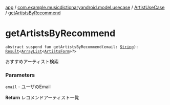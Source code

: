 [app](../../index.md) / [com.example.musicdictionaryandroid.model.usecase](../index.md) / [ArtistUseCase](index.md) / [getArtistsByRecommend](./get-artists-by-recommend.md)

# getArtistsByRecommend

`abstract suspend fun getArtistsByRecommend(email: `[`String`](https://kotlinlang.org/api/latest/jvm/stdlib/kotlin/-string/index.html)`): `[`Result`](../../com.example.musicdictionaryandroid.model.util/-result/index.md)`<`[`ArrayList`](https://developer.android.com/reference/java/util/ArrayList.html)`<`[`ArtistsForm`](../../com.example.musicdictionaryandroid.model.entity/-artists-form/index.md)`>?>`

おすすめアーティスト検索

### Parameters

`email` - ユーザのEmail

**Return**
レコメンドアーティスト一覧

